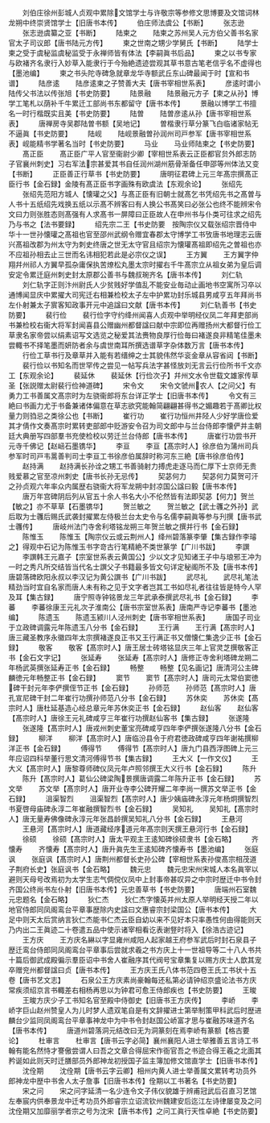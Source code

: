 <!-- { "loadSidebar": true } -->
　　刘伯庄徐州彭城人贞观中累除文馆学士与许敬宗等参修文思博要及文馆词林龙朔中终崇贤馆学士【旧唐书本传】
　　伯庄师法虞公【书断】
　　张志逊
　　张志逊虞纂之亚【书断】
　　陆柬之
　　陆柬之苏州吴人元方伯父善书名家官太子司议郎【唐书陆元方传】
　　柬之世南之甥少学舅氏【书断】
　　陆学士柬之受于虞秘监虞秘监受于永禅师皆有体法【李嗣眞书后品】
　　柬之以书专家与欧褚齐名隶行入妙草入能隶行于今殆絶遗迹尝观其草书意古笔老信乎名不虚得也【墨池编】
　　柬之书头陀寺碑急就章龙华寺额武丘东山碑最闻于时【宣和书谱】
　　陆彦逺
　　陆彦逺柬之子赞善大夫【唐书宰相世系表】
　　彦逺时谓小陆传父书法以传张旭【书史防要】
　　陆景融
　　陆景融元方子【柬之从孙】博学工笔札以荫补千牛累迁工部尚书东都留守【唐书本传】
　　景融以博学工书擅名一时行楷既实且美【书史防要】
　　陆曽
　　陆曽彦逺从孙【唐书宰相世系表】
　　唐禅房寺吴郡陆曽书额【吴地记】
　　曽楷隶行草分篆飞白临诸家帖无不逼眞【书史防要】
　　陆岘
　　陆岘景融曽孙润州司戸参军【唐书宰相世系表】岘能精书学著名当时【书史防要】
　　马业
　　马业师陆柬之【书史防要】
　　髙正臣
　　髙正臣广平人官至衞尉少卿【宰相世系表云正臣都官贠外郎志防子官襄州刺史】习右军法宗甚爱其书自任润州湖州筋骨渐备任申邵等州体法又变【书断】
　　正臣善正行草书【书史防要】
　　唐明征君碑上元三年髙宗撰髙正臣行书【金石録】金陵有髙正臣书字画殊有欧虞法【东观余论】
　　张绍先
　　张绍先范阳方城人【懐瓘之父】与髙正臣有旧朝士就髙乞书凭绍先书之髙曽与人书十五纸绍先戏换五纸以示髙不辨客曰有人换公书髙笑曰必张公也终不能辨宋令文曰力则张胜态则髙强有人求髙书一屏障曰正臣故人在申州书与仆类可往求之绍先乃与书之【法书要録】
　　绍先宗二王【书史防要　按陶宗仪又载张绍宗晋侍中华十一世孙懐瓘之髙祖也官至邵州武纲令赠宜春郡太守博学工书攷唐书地理志云唐兴髙祖改郡为州太守为刺史终唐之世无太守官且绍宗为懐瓘髙祖即绍先之曽祖也亦不应祖孙相去止三世而名讳相犯若此是必宗仪之误】
　　王方翼
　　王方翼字仲翔幷州祁人方翼早孤杂庸保执苦燎松丸墨太宗时擢右千牛髙宗立从祖女弟为皇后调安定令累迁庭州刺史封太原郡公善书与魏叔琬齐名【唐书本传】
　　刘仁轨
　　刘仁轨字正则汴州尉氏人少贫贱好学值乱不能安业毎动止画地书空寓所习卒以通博闻显庆中累擢大司宪迁右相兼检校太子左中护累功封乐城县男咸亨五年拜尚书左仆射兼太子賔客知政事开元中追諡曰文献【唐书本传】
　　刘仁轨善书【书史防要】
　　裴行俭
　　裴行俭字守约绛州闻喜人贞观中举明经仪凤二年拜吏部尚书兼检校右衞大将军封闻喜县公赠幽州都督諡曰献中宗即位再赠扬州大都督行俭工草隶名家帝尝以绢素诏写文选览之秘爱其法赉物良厚行俭毎曰褚遂良非精笔佳墨未尝輙书不择笔墨而妍防者余与虞世南耳所撰选谱草字杂体数万言【唐书本传】
　　行俭工草书行及章草并入能有若缙绅之士其貌伟然华衮金章从容省闼【书断】
　　裴行俭以书知名而世罕传之尝见一帖写兵法字甚怪放刘无言云行俭所书千文亦工【东观余论】
　　裴延休
　　裴延休【行俭次子】幷州文水令世载文雄家传草圣【张説赠太尉裴行俭神道碑】
　　宋令文
　　宋令文虢州农人【之问父】有勇力工书善属文髙宗时为左骁衞郎将东台详正学士【旧唐书本传】
　　令文有三絶曰书画力尤于书备兼诸体偏意在草志欲究能翰简翩翩甚得书之媚趣若于髙卿比权量力则驺忌之类徐公也【书断】
　　崔行功
　　崔行功恒州井陉人少好学唐俭爱其才倩作文奏髙宗时累转吏部郎中贬游安令召为司文郎中与兰台侍郎李懐俨并主朝廷大典册写四部羣书充使检校以劳迁兰台侍郎【唐书本传】
　　唐崔行功尝书开元寺千佛记【赵崡石墨镌华】
　　李亘
　　李亘【髙宗时人】徐彦伯为蒲州司兵参军时司戸韦暠善判司士李亘工书徐彦伯属辞时称河东三絶【唐书徐彦伯传】
　　赵持满
　　赵持满长孙诠之甥工书善骑射力搏虎走逐马而仁厚下士京师无贵贱爱慕之官至凉州刺史【唐书长孙无忌传】
　　契苾何力
　　契苾何力莫贺可汗之孙贞观六年率众内属歴右骁衞大将军龙朔中封凉国公諡曰毅【唐书本传】
　　唐万年宫碑阴后列从官五十余人书名大小不伦然皆有法即契苾【何力】贺兰【敏之】亦不草草【石墨镌华】
　　贺兰敏之
　　贺兰敏之【武士彠之外孙】武后取为士彠后赐氏武袭封擢累左侍极兰台太史令与名儒李嗣眞等参与刋撰【唐书武士彠传】
　　唐岐州法门寺舍利塔铭龙朔三年贺兰敏之撰并行书【金石録】
　　陈惟玉
　　陈惟玉【陶宗仪云或云荆州人】绛州碧落篆李肇【集古録作李璿之】得观中石记为陈惟玉书字竒古行笔精絶不类世篆学【广川书跋】
　　李譔
　　李譔韩王元嘉子【宗室世系表云黄国公】少以文才见知诸王子中与琅邪王冲为一时之秀凡所交结皆当代名士譔父子书籍最多皆文句详定秘阁所不及【唐书本传】唐碧落碑欧阳永叔以李汉记为黄公譔书【广川书跋】
　　武尽礼
　　武尽礼笔法精劲当时宜自名家而唐人未有称之见于文字者岂其工书如尽礼者往往皆是特今人罕及耳【集古録】
　　唐宁照寺钟铭景龙三年武承泰撰武尽礼书【金石録】
　　李蕃
　　李蕃徐康王元礼次子淮南公【唐书宗室世系表】唐南严寺记李蕃书【墨池编】
　　陈遗玉
　　陈遗玉颍川人泾州刺史【唐书宰相世系表】
　　唐国子司业于立政碑调露元年陈遗玉八分书【金石録】
　　王行满
　　王行满【髙宗时人】唐三藏圣教序永徽四年太宗撰褚遂良正书又王行满正书又僧懐仁集逸少正书【金石録】
　　敬客
　　敬客【髙宗时人】唐王居士砖塔铭显庆三年上官灵芝撰敬客正书【金石文字记】
　　张延寿
　　张延寿【髙宗时人】唐修正寺舍利塔碑龙朔二年杨武英撰张延寿正书【金石録】
　　畅整
　　畅整【见名画记】唐清河公主碑麟徳元年畅整正书【金石録】
　　窦节
　　窦节【髙宗时人】唐司元太常伯窦徳碑干封元年李俨撰侄节正书【金石録】
　　孙师范
　　孙师范【髙宗时人】唐孔宣尼碑干封二年崔行功撰孙师范八分书【金石録】
　　苏休奕
　　苏休奕【髙宗时人】唐杜延基造心经总章元年苏休奕正书【金石録】
　　赵仙客
　　赵仙客【髙宗时人】唐徐王元礼碑咸亨三年崔行功撰赵仙客书【集古録】
　　张遂隆
　　张遂隆【髙宗时人】唐戎州刺史董宝亮碑咸亨四年李俨撰张遂隆八分书【金石録】
　　柳洋
　　柳洋【髙宗时人】唐临汾县令于府君徳政碑咸亨四年谢祐撰柳洋正书【金石録】
　　傅得节
　　傅得节【髙宗时人】唐九门县西浮图碑上元三年应诏四科举董行思文清河傅得节书【集古録】
　　王大义【一作文仪】
　　王大义【髙宗时人】唐黎尊师碑仪凤元年卢照邻撰王大义行书【金石録】
　　陈升
　　陈升【髙宗时人】葛仙公碑梁陶景撰唐调露二年陈升正书【金石録】
　　苏文举
　　苏文举【髙宗时人】唐开业寺李公碑开耀二年李尚一撰苏文举正书【金石録】
　　沮渠智烈
　　沮渠智烈【髙宗时人】唐少姨庙碑永淳元年杨炯撰智烈书夏啓母庙碑永淳二年崔融撰智烈书【金石録】
　　吴知礼
　　吴知礼【髙宗时人】唐无量寿佛像碑永淳元年张昌龄撰吴知礼八分书【金石録】
　　王悬河
　　王悬河【髙宗时人】唐道藏经序道元年髙宗则天撰王悬河行书【金石録】
　　徐硕
　　徐硕【髙宗时人】唐太平观主王逺知碑徐硕隶书【金石略】
　　齐懐寿
　　齐懐寿【髙宗时人】唐升眞先生王逺知碑齐懐寿书【墨池编】
　　张庭讽
　　张庭讽【髙宗时人】唐荆州都督长史孙公碑【宰相世系表孙俊髙宗相茂道子荆府长史】张庭讽书【金石略】
　　魏元忠
　　魏元忠宋州宋城人本名眞宰以避则天母号改焉初为太学生志气倜傥仪凤中上封事帝甚叹异之中宗时歴迁中书令封齐国公终尚书左仆射【旧唐书本传】元忠善草书【书史防要】
　　唐端州石室魏元忠题名【金石略】
　　狄仁杰
　　狄仁杰字懐英并州太原人举明经天授二年以地官侍郎同凤阁鸾台平章事歴除内史諡曰文惠睿宗封梁国公【唐书本传】
　　大足中则天太后赏纳言狄仁杰能书仁杰云臣自幼以来不见好本只率愚性何由得能则天乃内出二王眞迹二十卷遣五品中使示诸宰相看讫表谢豋时将入【徐浩古迹记】
　　王方庆
　　王方庆名綝以字显雍州咸阳人起家越王府参军武后时封石泉县子歴迁鸾台侍郎同凤阁鸾台平章事后尝就求羲之书方庆上十一世祖导等二十八人书共十篇后御武成殿徧示羣臣诏中书舍人崔融序其代阀号宝章集复以赐方庆士人歆其宠卒赠兖州都督諡曰贞【唐书本传】
　　王方庆王氏八体书范四卷王氏工书状十五卷【唐书艺文志】
　　石泉公王方庆素尚豪翰每还私第必请钟绍京盛论法书方庆常疾须绍京言书輙差右相杨再思以为钟君可愈王侍郎疾也【书史防要】
　　王晙
　　王晙方庆少子工书知名官至殿中侍御史【旧唐书王方庆传】
　　李峤
　　李峤字巨山赵州赞皇人为儿时梦人遗双笔自是有文辞擢进士第举制策甲科武后时歴进麟台少监同凤阁鸾台平章事神龙中为中书令封赵国公峤富才思与崔融苏味道齐名【唐书本传】
　　唐道州碧落洞元结改曰无为洞篆刻在焉李峤有篆额【格古要论】
　　杜审言
　　杜审言【唐书云字必简】襄州襄阳人进士举雅善五言诗工书翰有能名然恃才謇傲尝谓人曰吾之文章合得屈宋作衙官吾之书迹合得王羲之北面其矜诞如此则天时迁膳部员外郎神龙初授国子监主簿加修文馆直学士【旧唐书本传】
　　沈佺期
　　沈佺期【唐书云字云卿】相州内黄人进士举善属文累转考功员外郎神龙中歴中书舍人太子詹事【旧唐书本传】佺期以工书著名【书史防要】
　　宋之问
　　宋之问字延清一名少连令文子伟仪貌雄于辨甫冠武后召直习艺馆左奉宸内供奉景龙中迁考功员外郎睿宗立诏流钦州魏建安后迄江左诗律屡变及之问沈佺期又加靡丽学者宗之号为沈宋【唐书本传】之问工眞行天性卓絶【书史防要】
